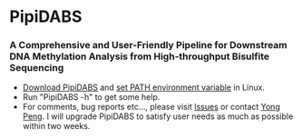 # PipiDABS
### A Comprehensive and User-Friendly Pipeline for Downstream DNA Methylation Analysis from High-throughput Bisulfite Sequencing        
+ [Download PipiDABS](https://github.com/CTLife/PipiDABS/releases) and [set PATH environment variable](https://www.computerhope.com/issues/ch001647.htm) in Linux.       
+ Run "PipiDABS -h" to get some help.  
+ For comments, bug reports etc..., please visit [Issues](https://github.com/CTLife/PipiDABS/issues) or contact [Yong Peng](http://yongpeng.info). I will upgrade PipiDABS  to satisfy user needs as much as possible within two weeks.
